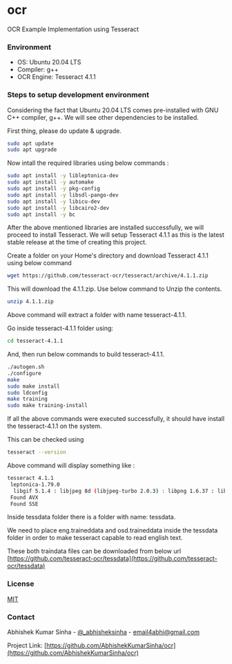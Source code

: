 # ocr
OCR Example Implementation using Tesseract

### Environment
- OS: Ubuntu 20.04 LTS
- Compiler: g++
- OCR Engine: Tesseract 4.1.1

### Steps to setup development environment

Considering the fact that Ubuntu 20.04 LTS comes pre-installed with GNU C++ compiler, g++. We will see other dependencies to be installed.

First thing, please do update & upgrade.
```bash
sudo apt update
sudo apt upgrade
```

Now intall the required libraries using below commands :
```bash
sudo apt install -y libleptonica-dev
sudo apt install -y automake
sudo apt install -y pkg-config
sudo apt install -y libsdl-pango-dev
sudo apt install -y libicu-dev
sudo apt install -y libcairo2-dev
sudo apt install -y bc
```
After the above mentioned libraries are installed successfully, we will proceed to install Tesseract.
We will setup Tesseract 4.1.1 as this is the latest stable release at the time of creating this project.

Create a folder on your Home's directory and download Tesseract 4.1.1 using below command
```bash
wget https://github.com/tesseract-ocr/tesseract/archive/4.1.1.zip
```

This will download the 4.1.1.zip. Use below command to Unzip the contents.
```bash
unzip 4.1.1.zip
```
Above command will extract a folder with name tesseract-4.1.1.

Go inside tesseract-4.1.1 folder using:
```bash
cd tesseract-4.1.1
```
And, then run below commands to build tesseract-4.1.1.
```bash
./autogen.sh
./configure
make
sudo make install
sudo ldconfig
make training
sudo make training-install
```

If all the above commands were executed successfully, it should have install the tesseract-4.1.1 on the system.

This can be checked using
```bash
tesseract --version
```
Above command will display something like :
```bash
tesseract 4.1.1
 leptonica-1.79.0
  libgif 5.1.4 : libjpeg 8d (libjpeg-turbo 2.0.3) : libpng 1.6.37 : libtiff 4.1.0 : zlib 1.2.11 : libwebp 0.6.1 : libopenjp2 2.3.1
 Found AVX
 Found SSE
```
Inside tessdata folder there is a folder with name: tessdata.

We need to place eng.traineddata and osd.traineddata inside the tessdata folder in order to make tesseract capable to read english text.

These both traindata files can be downloaded from below url 
[https://github.com/tesseract-ocr/tessdata](https://github.com/tesseract-ocr/tessdata)




### License
[MIT](https://choosealicense.com/licenses/mit/)

<!-- CONTACT -->
### Contact

Abhishek Kumar Sinha - [@_abhisheksinha](https://twitter.com/_abhisheksinha) - email4abhi@gmail.com

Project Link: [https://github.com/AbhishekKumarSinha/ocr](https://github.com/AbhishekKumarSinha/ocr)
